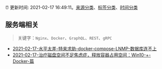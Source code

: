 :alarm_clock: 更新时间: 2021-02-17 16:49:11。[来源分类](../README.md)、[标签分类](../TAGS.md)、[时间分类](../TIMELINE.md)

## 服务端相关


> 关键字：`Nginx`、`Docker`、`GraphQL`、`REST`、`gRPC`



- [2021-02-17-水平太差-特来求助-docker-compose-LNMP-数据库连不上](https://www.v2ex.com/t/753727) 
- [2021-02-17-治疗磁盘空间不足焦虑症，释放容器占用空间：Win10-+-Docker-篇](https://toutiao.io/k/2ezimog) 